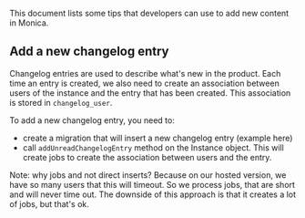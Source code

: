 This document lists some tips that developers can use to add new content in Monica.

## Add a new changelog entry

Changelog entries are used to describe what's new in the product. Each time an entry is created, we also need to create an association between users of the instance and the entry that has been created. This association is stored in `changelog_user`.

To add a new changelog entry, you need to:
* create a migration that will insert a new changelog entry (example here)
* call `addUnreadChangelogEntry` method on the Instance object. This will create jobs to create the association between users and the entry.

Note: why jobs and not direct inserts? Because on our hosted version, we have so many users that this will timeout. So we process jobs, that are short and will never time out. The downside of this approach is that it creates a lot of jobs, but that's ok.